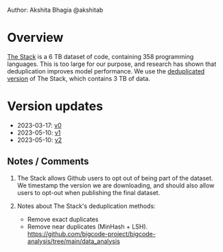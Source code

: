 Author: Akshita Bhagia @akshitab

# Overview

[The Stack](https://huggingface.co/datasets/bigcode/the-stack) is a 6 TB dataset of code, containing 358 programming languages. This is too large for our purpose, and research has shown that deduplication improves model performance. 
We use the [deduplicated version](https://huggingface.co/datasets/bigcode/the-stack) of The Stack, which contains 3 TB of data.

# Version updates

* 2023-03-17: [v0](v0/README.md)
* 2023-05-10: [v1](v1/README.md)
* 2023-05-10: [v2](v2/README.md)

## Notes / Comments

1. The Stack allows Github users to opt out of being part of the dataset. We timestamp the version we are downloading, and should also allow users to opt-out when publishing the final dataset.

2. Notes about The Stack's deduplication methods:

   - Remove exact duplicates
   - Remove near duplicates (MinHash + LSH). https://github.com/bigcode-project/bigcode-analysis/tree/main/data_analysis
